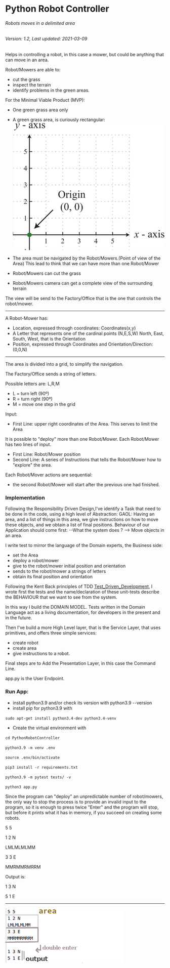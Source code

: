 # Python Robot Controller
###### Robots moves in a delimited area
###### Version: 1.2, Last updated: 2021-03-09
Helps in controlling a robot, in this case a mower, but could be anything that can move in an area. 

Robot/Mowers are able to:
- cut the grass
- inspect the terrain
- identify problems in the green areas.

For the Minimal Viable Product (MVP):
- One green grass area only

- A green grass area, is curiously rectangular:
   ![logo](ReadmeAreaExample.png)
 - The area must be navigated by the Robot/Mowers.(Point of view of the Area)
This lead to think that we can have more than one Robot/Mower
- Robot/Mowers can cut the grass
- Robot/Mowers camera can get a complete view of the surrounding terrain

The view will be send to the Factory/Office that is the one that
controls the robot/mower.

---

A Robot-Mower has:
- Location, expressed through coordinates: Coordinates(x,y)
- A Letter that represents one of the cardinal points (N,E,S,W)
North, East, South, West, that is the Orientation
- Position, expressed through Coordinates and Orientation/Direction: (0,0,N)

-----

The area is divided into a grid, to simplify the navigation.

The Factory/Office sends a string of letters.

Possible letters are: L,R,M
- L = turn left (90º)
- R = turn right (90º)
- M = move one step in the grid

Input:
- First Line: upper right coordinates of the Area. This serves to limit the Area

It is possible to "deploy" more than one Robot/Mower.
Each Robot/Mower has two lines of input.
  - First Line: Robot/Mower position
  - Second Line: A series of Instructions that tells the Robot/Mower how to "explore" the area.
  

Each Robot/Mover actions are sequential:
- the second Robot/Mower will start after the previous one had finished.

### Implementation
Following the Responsibility Driven Design,I've identify a Task that need to be done in the code,
using a high level of Abstraction: 
GAOL: Having an area, and a list of things in this area, we give instructions on how to move 
these objects, and we obtain a list of final positions.
Behaviour of our Application should come first:
--What the system does ? --> Move objects in an area.

I write test to mirror the language of the Domain experts, the Business side:
- set the Area
- deploy a robot/mower
- give to the robot/mower initial position and orientation
- sends to the robot/mower a strings of letters
- obtain its final position and orientation

Following the Kent Back principles of TDD 
[Test_Driven_Development][Kent Back principles of TDD], I wrote first the tests
and the name/declaration of these unit-tests describe the BEHAVIOUR that we want to see from the system.


[Kent Back principles of TDD]: 
https://www.goodreads.com/book/show/387190.Test_Driven_Development

In this way I  build the DOMAIN MODEL. 
Tests written in the Domain Language act as a living documentation, 
for developers in the present and in the future.

Then I've build a more High Level layer, that is the Service Layer, 
that uses primitives, and offers three simple services:
 - create robot
 - create area
- give instructions to a robot.

Final steps are to Add the Presentation Layer, in this case the Command Line.

app.py is the User Endpoint.

### Run App:
- install python3.9 and/or check its version with python3.9 --version
- install pip for python3.9 with 

`sudo apt-get install python3.4-dev python3.4-venv`
- Create the virtual environment with 

`cd PythonRobotController`

`python3.9 -m venv .env`

`source .env/bin/activate`

`pip3 install -r requirements.txt`

`python3.9 -m pytest tests/ -v`

`python3 app.py`

Since the program can "deploy" an unpredictable number of robot/mowers, 
the only way to stop the process is to provide an invalid input to the program, 
so it is enough to press twice "Enter" and the program will stop, 
but before it prints what it has in memory, if you succeed on creating some robots.



5 5 

1 2 N

LMLMLMLMM

3 3 E

MMRMMRMRRM

Output is:

1 3 N

5 1 E

-----

 ![logo](SampleOutput.png)